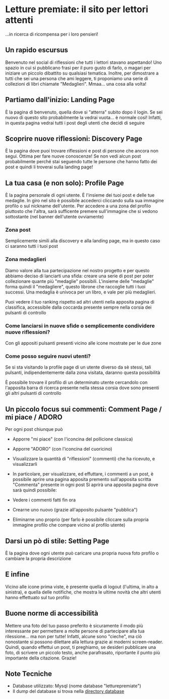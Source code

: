 # Letture premiate: il sito per lettori attenti #

...in ricerca di ricompensa per i loro pensieri!

## Un rapido escursus ##

Benvenuto nel social di riflessioni che tutti i lettori stavano aspettando! Uno spazio in cui si pubblicano frasi per il puro gusto di farlo, o magari per iniziare un piccolo dibattito su qualsiasi tematica. Inoltre, per dimostrare a tutti che sei una persona che ami leggere, ti proponiamo una serie di collezioni di libri chiamate "Medaglieri". Mmaa... una cosa alla volta!

## Partiamo dall'inizio: Landing Page ##

È la pagina di benvenuto, quella dove si "atterra" subito dopo il login. Se sei nuovo di questo sito probabilmente la vedrai vuota... è normale così! Infatti, in questa pagina vedrai tutti i post degli utenti che decidi di seguire

## Scoprire nuove riflessioni: Discovery Page ##

È la pagina dove puoi trovare riflessioni e post di persone che ancora non segui. Ottima per fare nuove conoscenze! Se non vedi alcun post probabilmente perché stai seguendo tutte le persone che hanno fatto dei post e quindi li troverai sulla landing page!

## La tua casa (e non solo): Profile Page ##

È la pagina personale di ogni utente. È l'insieme dei tuoi post e delle tue medaglie. In giro nel sito è possibile accederci cliccando sulla sua immagine profilo o sul nickname dell'utente. Per accedere a una zona del profilo piuttosto che l'altra, sarà sufficente premere sull'immagine che si vedono sottostante (nel banner dell'utente ovviamente)

### Zona post ###

Semplicemente simili alla discovery e alla landing page, ma in questo caso ci saranno tutti i tuoi post

### Zona medaglieri ###

Diamo valore alla tua partecipazione nel nostro progetto e per questo abbiamo deciso di lanciarti una sfida: creare una serie di post per poter collezionare quante più "medaglie" possibili. L'insieme delle "medaglie" forma quindi il "medagliere", questo librone che raccoglie tutti i tuoi successi. Una medaglia è univoca per un libro, e vale per più medaglieri.

Puoi vedere il tuo ranking rispetto ad altri utenti nella apposita pagina di classifica, accessibile dalla coccarda presente sempre nella corsia dei pulsanti di controllo

### Come lanciarsi in nuove sfide o semplicemente condividere nuove riflessioni? ###

Con gli appositi pulsanti presenti vicino alle icone mostrate per le due zone

### Come posso seguire nuovi utenti? ###

Se si sta visitando la profile page di un utente diverso da sè stessi, tali pulsanti, indipendentemente dalla zona visitata, daranno questa possibilità

È possibile trovare il profilo di un determinato utente cercandolo con l'apposita barra di ricerca presente nella stessa corsia dove sono presenti gli altri pulsanti di controllo

## Un piccolo focus sui commenti: Comment Page / mi piace / ADORO ##

Per ogni post chiunque può

* Apporre "mi piace" (con l'iconcina del pollicione classica)

* Apporre "ADORO" (con l'iconcina del cuoricino)

* Visualizzare la quantità di "riflessioni" (commenti) che ha ricevuto, e visualizzarli

* In particolare, per visualizzare, ed effuttare, i commenti a un post, è possibile aprire una pagina apposita premento sull'apposita scritta "Commenta" presente in ogni post Si aprirà una apposita pagina dove sarà quindi possibile:

* Vedere i commenti fatti fin ora

* Crearne uno nuovo (grazie all'apposito pulsante "pubblica")

* Eliminarne uno proprio (per farlo è possibile cliccare sulla propria immagine profilo che compare vicino al profilo utente)

## Darsi un pò di stile: Setting Page ##

È la pagina dove ogni utente può caricare una propria nuova foto profilo o cambiare la propria descrizione

## E infine ##

Vicino alle icone prima viste, è presente quella di logout (l'ultima, in alto a sinistra), e quella delle notifiche, che mostra le ultime novità che altri utenti hanno effettuato sul tuo profilo

## Buone norme di accessibilità ##

Mettere una foto del tuo passo preferito è sicuramente il modo più interessante per permettere a molte persone di partecipare alla tua rilessione... ma non per tutte! Infatti, alcune sono "cieche", ma ciò nonostante si possono dilettare alla lettura grazie ai moderni screen-reader. Quindi, quando effettui un post, ti preghiamo, se desideri pubblicare una foto, di scrivere un piccolo testo, anche parafrasato, riportante il punto più importante della citazione. Grazie!

## Note Tecniche ##

* Database utilizzato: Mysql (nome database "letturepremiate")
* Il dump del database si trova nella [directory database](database)

